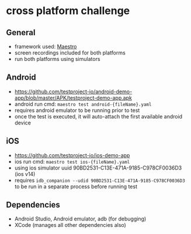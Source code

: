 # cross platform challenge

## General
* framework used: [Maestro](https://github.com/mobile-dev-inc/maestro)
* screen recordings included for both platforms
* run both platforms using simulators

## Android
* https://github.com/testproject-io/android-demo-app/blob/master/APK/testproject-demo-app.apk
* android run cmd: `maestro test android-{fileName}.yaml`
* requires android emulator to be running prior to test
* once the test is executed, it will auto-attach the first available android device

## iOS
* https://github.com/testproject-io/ios-demo-app
* ios run cmd: `maestro test ios-{fileName}.yaml`
* using ios simulator uuid 90BD2531-C13E-471A-9185-C978CF0036D3 (ios v14)
* requires `idb_companion --udid 90BD2531-C13E-471A-9185-C978CF0036D3` to be run in a separate process before running test


## Dependencies
* Android Studio, Android emulator, adb (for debugging)
* XCode (manages all other dependencies also)
